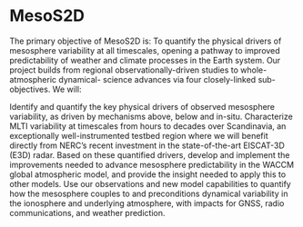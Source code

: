 # MesoS2D

The primary objective of MesoS2D is:
To quantify the physical drivers of mesosphere variability at all timescales, opening a
pathway to improved predictability of weather and climate processes in the Earth system.
Our project builds from regional observationally-driven studies to whole-atmospheric dynamical-
science advances via four closely-linked sub-objectives. We will:

 Identify and quantify the key physical drivers of observed mesosphere variability, as driven
by mechanisms above, below and in-situ.
Characterize MLTI variability at timescales from hours to decades over Scandinavia, an
exceptionally well-instrumented testbed region where we will benefit directly from NERC’s
recent investment in the state-of-the-art EISCAT-3D (E3D) radar.
Based on these quantified drivers, develop and implement the improvements needed to
advance mesosphere predictability in the WACCM global atmospheric model, and provide
the insight needed to apply this to other models. 
Use our observations and new model capabilities to quantify how the mesosphere couples
to and preconditions dynamical variability in the ionosphere and underlying atmosphere,
with impacts for GNSS, radio communications, and weather prediction.
